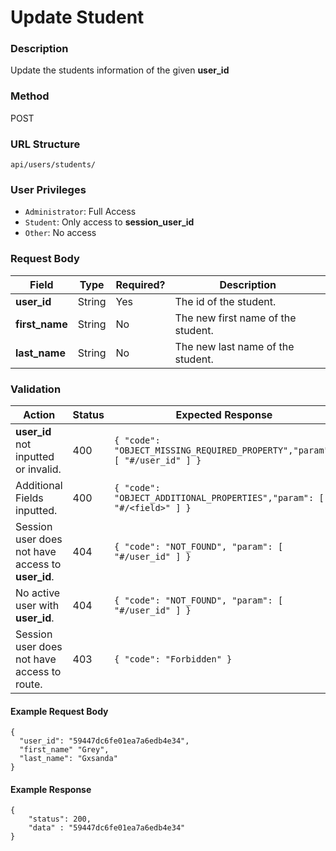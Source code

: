 Update Student
===
### Description
Update the students information of the given **user_id**

### Method
POST

### URL Structure
`api/users/students/`

### User Privileges
* `Administrator`: Full Access
* `Student`: Only access to **session_user_id**
* `Other`: No access

### Request Body
| Field          | Type   | Required? | Description                        |
|----------------|--------|-----------|------------------------------------|
| **user_id**    | String | Yes       | The id of the student.             |
| **first_name** | String | No        | The new first name of the student. |
| **last_name**  | String | No        | The new last name of the student.  |

### Validation
| Action                                            | Status | Expected Response                                                         |
|---------------------------------------------------|--------|---------------------------------------------------------------------------|
| **user_id** not inputted or invalid.              | 400    | `{ "code": "OBJECT_MISSING_REQUIRED_PROPERTY","param": [ "#/user_id" ] }` |
| Additional Fields inputted.                       | 400    | `{ "code": "OBJECT_ADDITIONAL_PROPERTIES","param": [ "#/<field>" ] }`     |
| Session user does not have access to **user_id**. | 404    | `{ "code": "NOT_FOUND", "param": [ "#/user_id" ] }`                       |
| No active user with **user_id**.                  | 404    | `{ "code": "NOT_FOUND", "param": [ "#/user_id" ] }`                       |
| Session user does not have access to route.       | 403    | `{ "code": "Forbidden" }`                                                 |


#### Example Request Body
```
{
  "user_id": "59447dc6fe01ea7a6edb4e34",
  "first_name" "Grey",
  "last_name": "Gxsanda"
}
```
#### Example Response
```
{
    "status": 200,
    "data" : "59447dc6fe01ea7a6edb4e34" 
}
```


